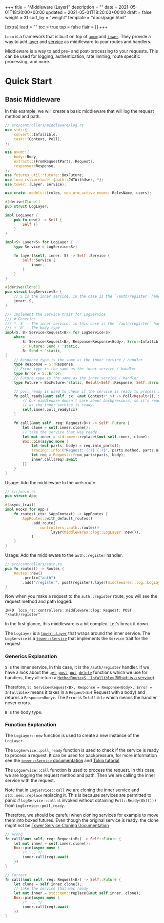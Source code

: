 +++
title = "Middleware (Layer)"
description = ""
date = 2021-05-01T18:20:00+00:00
updated = 2021-05-01T18:20:00+00:00
draft = false
weight = 31
sort_by = "weight"
template = "docs/page.html"

[extra]
lead = ""
toc = true
top = false
flair = []
+++

`Loco` is a framework that is built on top of [`axum`](https://crates.io/crates/axum)
and [`tower`](https://crates.io/crates/tower). They provide a way to add
[layer](https://docs.rs/tower/latest/tower/trait.Layer.html)
and [service](https://docs.rs/tower/latest/tower/trait.Service.html) as middleware to your routes and handlers.

Middleware is a way to add pre- and post-processing to your requests. This can be used for logging, authentication, rate
limiting, route specific processing, and more.

# Quick Start

## Basic Middleware

In this example, we will create a basic middleware that will log the request method and path.

```rust
// src/controllers/middleware/log.rs
use std::{
    convert::Infallible,
    task::{Context, Poll},
};

use axum::{
    body::Body,
    extract::{FromRequestParts, Request},
    response::Response,
};
use futures_util::future::BoxFuture;
use loco_rs::prelude::{auth::JWTWithUser, *};
use tower::{Layer, Service};

use crate::models::{roles, sea_orm_active_enums::RolesName, users};

#[derive(Clone)]
pub struct LogLayer;

impl LogLayer {
    pub fn new() -> Self {
        Self {}
    }
}

impl<S> Layer<S> for LogLayer {
    type Service = LogService<S>;

    fn layer(&self, inner: S) -> Self::Service {
        Self::Service {
            inner,
        }
    }
}

#[derive(Clone)]
pub struct LogService<S> {
    // S is the inner service, in the case is the `/auth/register` handler
    inner: S,
}

/// Implement the Service trait for LogService
/// # Generics
/// * `S` - The inner service, in this case is the `/auth/register` handler
/// * `B` - The body type
impl<S, B> Service<Request<B>> for LogService<S>
    where
        S: Service<Request<B>, Response=Response<Body>, Error=Infallible> + Clone + Send + 'static, /* Inner Service must return Response<Body> and never error, which is most of the for handlers */
        S::Future: Send + 'static,
        B: Send + 'static,
{
    // Response type is the same as the inner service / handler
    type Response = S::Response;
    // Error type is the same as the inner service / handler
    type Error = S::Error;
    // Future type is the same as the inner service / handler
    type Future = BoxFuture<'static, Result<Self::Response, Self::Error>>;

    // poll_ready is used to check if the service is ready to process a request
    fn poll_ready(&mut self, cx: &mut Context<'_>) -> Poll<Result<(), Self::Error>> {
        // Our middleware doesn't care about backpressure, so it's ready as long
        // as the inner service is ready.
        self.inner.poll_ready(cx)
    }

    fn call(&mut self, req: Request<B>) -> Self::Future {
        let clone = self.inner.clone();
        // take the service that was ready
        let mut inner = std::mem::replace(&mut self.inner, clone);
        Box::pin(async move {
            let (mut parts, body) = req.into_parts();
            tracing::info!("Request: {:?} {:?}", parts.method, parts.uri.path());
            let req = Request::from_parts(parts, body);
            inner.call(req).await
        })
    }
}
```

Usage: Add the middleware to the `auth` route.

```rust
// src/main.rs
pub struct App;

#[async_trait]
impl Hooks for App {
    fn routes(_ctx: &AppContext) -> AppRoutes {
        AppRoutes::with_default_routes()
            .add_route(
                controllers::auth::routes()
                    .layer(middlewares::log::LogLayer::new()),
            )
    }
}
```

Usage: Add the middleware to the `auth::register` handler.

```rust
// src/controllers/auth.rs
pub fn routes() -> Routes {
    Routes::new()
        .prefix("auth")
        .add("/register", post(register).layer(middlewares::log::LogLayer::new()))
}
```

Now when you make a request to the `auth::register` route, you will see the request method and path logged.

```shell
INFO  loco_rs::controllers::middleware::log: Request: POST "/auth/register"
```

In the first glance, this middleware is a bit complex. Let's break it down.

The `LogLayer` is a [`tower::Layer`](https://docs.rs/tower/latest/tower/trait.Layer.html) that wraps around the inner
service. The `LogService` is a
[`tower::Service`](https://docs.rs/tower/latest/tower/trait.Service.html) that implements the `Service` trait for the
request.

### Generics Explanation

`S` is the inner service, in this case, it is the `/auth/register` handler. If we have a look about
the [`get`](https://docs.rs/axum/latest/axum/routing/method_routing/fn.get.html), [`post`](https://docs.rs/axum/latest/axum/routing/method_routing/fn.post.html), [`put`](https://docs.rs/axum/latest/axum/routing/method_routing/fn.put.html), [`delete`](https://docs.rs/axum/latest/axum/routing/method_routing/fn.delete.html)
functions which we use for handlers, they all return
a [`MethodRoute<S, Infallible>`(Which is a service)](https://docs.rs/axum/latest/axum/routing/method_routing/struct.MethodRouter.html).

Therefore, `S: Service<Request<B>, Response = Response<Body>, Error = Infallible>` means it takes in a `Request<B>`(
Request with a body) and returns a `Response<Body>`. The `Error` is `Infallible` which means the handler never errors.

`B` is the body type.

### Function Explanation

The `LogLayer::new` function is used to create a new instance of the `LogLayer`.

The `LogService::poll_ready` function is used to check if the service is ready to process a request. It can be used for
backpressure, for more information see the [`tower::Service`
documentation](https://docs.rs/tower/latest/tower/trait.Service.html)
and [Tokio tutorial](https://tokio.rs/blog/2021-05-14-inventing-the-service-trait#backpressure).

The `LogService::call` function is used to process the request. In this case, we are logging the request method and
path. Then we are calling the inner service with the request.

Note that in `LogService::call` we are cloning the inner service and `std::mem::replace` replacing it. This is because
services are permitted to panic if `LogService::call` is invoked without obtaining `Poll::Ready(Ok(()))`
from `LogService::poll_ready`.

Therefore, we should be careful when cloning services for example to move them into boxed
futures. Even though the original service is ready, the clone might not
be.[Tower Service Cloning Documentation](https://docs.rs/tower/latest/tower/trait.Service.html#be-careful-when-cloning-inner-services)

```rust
// Wrong
fn call(&mut self, req: Request<B>) -> Self::Future {
    let mut inner = self.inner.clone();
    Box::pin(async move {
        /* ... */
        inner.call(req).await
    })
}

// Correct
fn call(&mut self, req: Request<B>) -> Self::Future {
    let clone = self.inner.clone();
    // take the service that was ready
    let mut inner = std::mem::replace(&mut self.inner, clone);
    Box::pin(async move {
        /* ... */
        inner.call(req).await
    })
}
```





